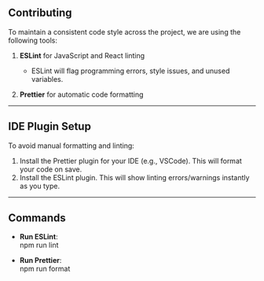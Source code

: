 ## Contributing

To maintain a consistent code style across the project, we are using the following tools:

1. **ESLint** for JavaScript and React linting  
   - ESLint will flag programming errors, style issues, and unused variables.

2. **Prettier** for automatic code formatting

---

## IDE Plugin Setup

To avoid manual formatting and linting:

1. Install the Prettier plugin for your IDE (e.g., VSCode). This will format your code on save.
2. Install the ESLint plugin. This will show linting errors/warnings instantly as you type.

---

## Commands

- **Run ESLint**:  
  npm run lint

- **Run Prettier**:  
  npm run format

